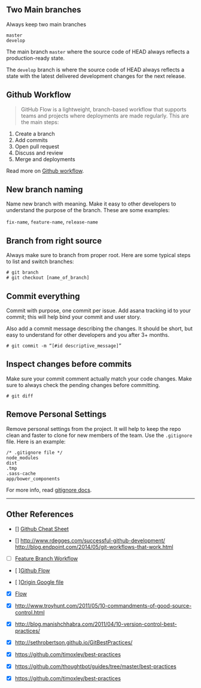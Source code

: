 ## Two Main branches

Always keep two main branches

```
master
develop
```

The main branch `master` where the source code of HEAD always reflects a production-ready state.

The `develop` branch is where the source code of HEAD always reflects a state with the latest delivered development changes for the next release.


## Github Workflow

> GitHub Flow is a lightweight, branch-based workflow that supports teams and projects where deployments are made regularly. This are the main steps:

1. Create a branch
2. Add commits
3. Open pull request
4. Discuss and review
5. Merge and deployments

Read more on [Github workflow](https://guides.github.com/introduction/flow/).


## New branch naming

Name new branch with meaning. Make it easy to other developers to understand the purpose of the branch. These are some examples:

`fix-name`, `feature-name`, `release-name`



## Branch from right source

Always make sure to branch from proper root. Here are some typical steps to list and switch branches:


```
# git branch
# git checkout [name_of_branch]
```


## Commit everything

Commit with purpose, one commit per issue. Add asana tracking id to your commit; this will help bind your commit and user story.

Also add a commit message describing the changes. It should be short, but easy to understand for other developers and you after 3+ months.

```
# git commit -m “[#id descriptive_message]”
```



## Inspect changes before commits

Make sure your commit comment actually match your code changes. Make sure to always check the pending changes before committing.


```
# git diff
```



## Remove Personal Settings

Remove personal settings from the project. It will help to keep the repo clean and faster to clone for new members of the team. Use the `.gitignore` file. Here is an example:


```
/* .gitignore file */
node_modules
dist
.tmp
.sass-cache
app/bower_components
```

For more info, read [gitignore docs](http://git-scm.com/docs/gitignore).




**********

## Other References

- [] [Github Cheat Sheet](https://training.github.com/kit/downloads/github-git-cheat-sheet.pdf)

- [] http://www.rdegges.com/successful-github-development/
http://blog.endpoint.com/2014/05/git-workflows-that-work.html


- [ ] [Feature Branch Workflow](https://www.atlassian.com/git/tutorials/comparing-workflows/feature-branch-workflow)

- [ ][Github Flow](http://scottchacon.com/2011/08/31/github-flow.html)

- [ ][Origin Google file](https://docs.google.com/document/d/19jKkIImsozZXb_J9r5sE05FfW1XIKt-XQFkHBpYpJZg/edit#)

- [x] [Flow](https://guides.github.com/introduction/flow/)

- [x] http://www.troyhunt.com/2011/05/10-commandments-of-good-source-control.html

- [x] http://blog.manishchhabra.com/2011/04/10-version-control-best-practices/

- [x] http://sethrobertson.github.io/GitBestPractices/

- [x] https://github.com/timoxley/best-practices

- [x] https://github.com/thoughtbot/guides/tree/master/best-practices

- [x] https://github.com/timoxley/best-practices

